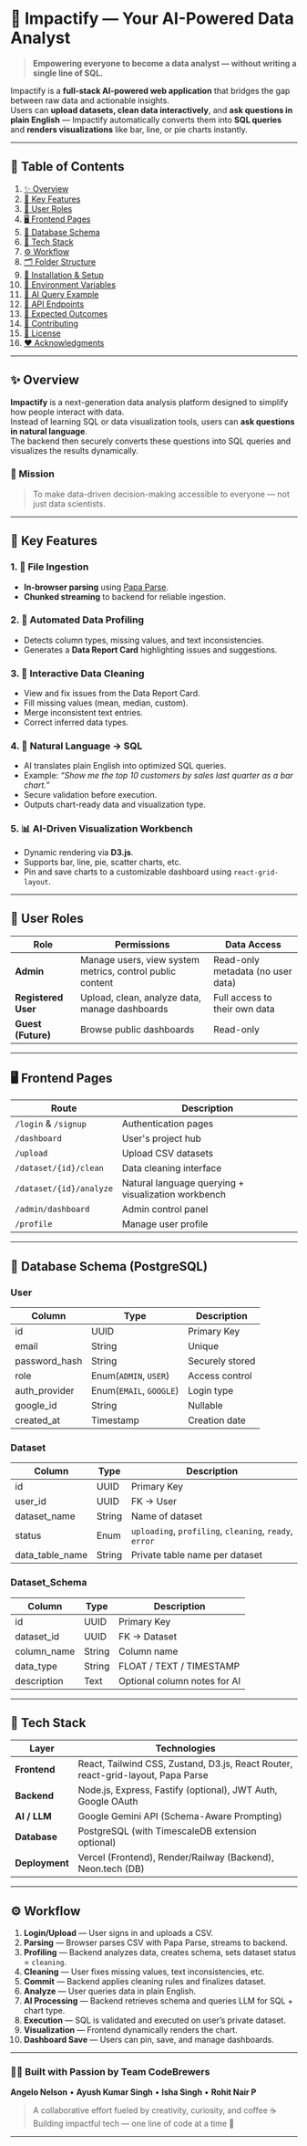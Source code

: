 # 🌟 Impactify — Your AI-Powered Data Analyst

> **Empowering everyone to become a data analyst — without writing a single line of SQL.**

Impactify is a **full-stack AI-powered web application** that bridges the gap between raw data and actionable insights.  
Users can **upload datasets, clean data interactively**, and **ask questions in plain English** — Impactify automatically converts them into **SQL queries** and **renders visualizations** like bar, line, or pie charts instantly.

---

## 📖 Table of Contents

1. [✨ Overview](#-overview)
2. [🚀 Key Features](#-key-features)
3. [👤 User Roles](#-user-roles)
4. [🖥️ Frontend Pages](#️-frontend-pages)
5. [🧱 Database Schema](#-database-schema)
6. [🧩 Tech Stack](#-tech-stack)
7. [⚙️ Workflow](#️-workflow)
8. [🗂️ Folder Structure](#️-folder-structure)
9. [🧰 Installation & Setup](#-installation--setup)
10. [🔑 Environment Variables](#-environment-variables)
11. [🧠 AI Query Example](#-ai-query-example)
12. [📡 API Endpoints](#-api-endpoints)
13. [💾 Expected Outcomes](#-expected-outcomes)
14. [🤝 Contributing](#-contributing)
15. [📜 License](#-license)
16. [❤️ Acknowledgments](#️-acknowledgments)

---

## ✨ Overview

**Impactify** is a next-generation data analysis platform designed to simplify how people interact with data.  
Instead of learning SQL or data visualization tools, users can **ask questions in natural language**.  
The backend then securely converts these questions into SQL queries and visualizes the results dynamically.

### 🎯 Mission
> To make data-driven decision-making accessible to everyone — not just data scientists.

---

## 🚀 Key Features

### 1. 🧾 File Ingestion
- **In-browser parsing** using [Papa Parse](https://www.papaparse.com/).  
- **Chunked streaming** to backend for reliable ingestion.

### 2. 🤖 Automated Data Profiling
- Detects column types, missing values, and text inconsistencies.  
- Generates a **Data Report Card** highlighting issues and suggestions.

### 3. 🧹 Interactive Data Cleaning
- View and fix issues from the Data Report Card.  
- Fill missing values (mean, median, custom).  
- Merge inconsistent text entries.  
- Correct inferred data types.

### 4. 💬 Natural Language → SQL
- AI translates plain English into optimized SQL queries.  
- Example: _“Show me the top 10 customers by sales last quarter as a bar chart.”_  
- Secure validation before execution.  
- Outputs chart-ready data and visualization type.

### 5. 📊 AI-Driven Visualization Workbench
- Dynamic rendering via **D3.js**.  
- Supports bar, line, pie, scatter charts, etc.  
- Pin and save charts to a customizable dashboard using `react-grid-layout`.

---

## 👤 User Roles

| Role | Permissions | Data Access |
|------|--------------|--------------|
| **Admin** | Manage users, view system metrics, control public content | Read-only metadata (no user data) |
| **Registered User** | Upload, clean, analyze data, manage dashboards | Full access to their own data |
| **Guest (Future)** | Browse public dashboards | Read-only |

---

## 🖥️ Frontend Pages

| Route | Description |
|--------|--------------|
| `/login` & `/signup` | Authentication pages |
| `/dashboard` | User's project hub |
| `/upload` | Upload CSV datasets |
| `/dataset/{id}/clean` | Data cleaning interface |
| `/dataset/{id}/analyze` | Natural language querying + visualization workbench |
| `/admin/dashboard` | Admin control panel |
| `/profile` | Manage user profile |

---

## 🧱 Database Schema (PostgreSQL)

### **User**
| Column | Type | Description |
|--------|------|-------------|
| id | UUID | Primary Key |
| email | String | Unique |
| password_hash | String | Securely stored |
| role | Enum(`ADMIN`, `USER`) | Access control |
| auth_provider | Enum(`EMAIL`, `GOOGLE`) | Login type |
| google_id | String | Nullable |
| created_at | Timestamp | Creation date |

### **Dataset**
| Column | Type | Description |
|--------|------|-------------|
| id | UUID | Primary Key |
| user_id | UUID | FK → User |
| dataset_name | String | Name of dataset |
| status | Enum | `uploading`, `profiling`, `cleaning`, `ready`, `error` |
| data_table_name | String | Private table name per dataset |

### **Dataset_Schema**
| Column | Type | Description |
|--------|------|-------------|
| id | UUID | Primary Key |
| dataset_id | UUID | FK → Dataset |
| column_name | String | Column name |
| data_type | String | FLOAT / TEXT / TIMESTAMP |
| description | Text | Optional column notes for AI |

---

## 🧩 Tech Stack

| Layer | Technologies |
|-------|---------------|
| **Frontend** | React, Tailwind CSS, Zustand, D3.js, React Router, react-grid-layout, Papa Parse |
| **Backend** | Node.js, Express, Fastify (optional), JWT Auth, Google OAuth |
| **AI / LLM** | Google Gemini API (Schema-Aware Prompting) |
| **Database** | PostgreSQL (with TimescaleDB extension optional) |
| **Deployment** | Vercel (Frontend), Render/Railway (Backend), Neon.tech (DB) |

---

## ⚙️ Workflow

1. **Login/Upload** — User signs in and uploads a CSV.  
2. **Parsing** — Browser parses CSV with Papa Parse, streams to backend.  
3. **Profiling** — Backend analyzes data, creates schema, sets dataset status = `cleaning`.  
4. **Cleaning** — User fixes missing values, text inconsistencies, etc.  
5. **Commit** — Backend applies cleaning rules and finalizes dataset.  
6. **Analyze** — User queries data in plain English.  
7. **AI Processing** — Backend retrieves schema and queries LLM for SQL + chart type.  
8. **Execution** — SQL is validated and executed on user’s private dataset.  
9. **Visualization** — Frontend dynamically renders the chart.  
10. **Dashboard Save** — Users can pin, save, and manage dashboards.

---

### 🧑‍💻 Built with Passion by **Team CodeBrewers**

**Angelo Nelson** • **Ayush Kumar Singh** • **Isha Singh** • **Rohit Nair P**

> A collaborative effort fueled by creativity, curiosity, and coffee ☕  
> Building impactful tech — one line of code at a time 🚀

---
